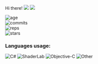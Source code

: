  Hi there!
<img src="https://visitor-badge.glitch.me/badge?page_id=REgorion.visitor-badge&color=5194f0" /> <img src="https://img.shields.io/github/followers/REgorion?style=social" />

![age](https://img.shields.io/static/v1?style=for-the-badge&label=Account%20age%3A&color=555&labelColor=%23ffd33d&message=6%20years)<br/>
![commits](https://img.shields.io/static/v1?style=for-the-badge&label=Сommits%3A&color=555&labelColor=%230366d6&message=564)<br/>
![reps](https://img.shields.io/static/v1?style=for-the-badge&label=Repos%3A&color=555&labelColor=%236a737d&message=21)<br/>
![stars](https://img.shields.io/static/v1?style=for-the-badge&label=Stars%3A&color=555&labelColor=%23fff5b1&message=1%20recived)<br/>


### Languages usage:
![C#](https://img.shields.io/static/v1?style=flat&label=C%23&color=555&labelColor=%23178600&message=82.4%25)
![ShaderLab](https://img.shields.io/static/v1?style=flat&label=ShaderLab&color=555&labelColor=%23222c37&message=7.6%25)
![Objective-C](https://img.shields.io/static/v1?style=flat&label=Objective-C&color=555&labelColor=%23438eff&message=2.5%25)
![Other](https://img.shields.io/static/v1?style=flat&label=Other&color=555&labelColor=%23ededed&message=7.4%25)
